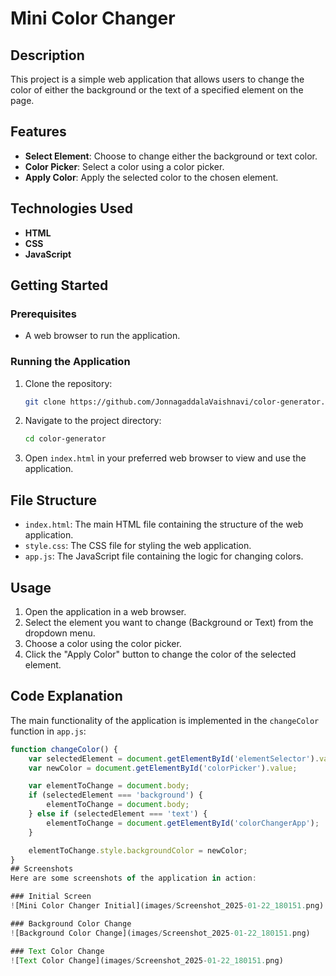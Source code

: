 # Mini Color Changer

## Description
This project is a simple web application that allows users to change the color of either the background or the text of a specified element on the page.

## Features
- **Select Element**: Choose to change either the background or text color.
- **Color Picker**: Select a color using a color picker.
- **Apply Color**: Apply the selected color to the chosen element.

## Technologies Used
- **HTML**
- **CSS**
- **JavaScript**

## Getting Started

### Prerequisites
- A web browser to run the application.

### Running the Application
1. Clone the repository:
    ```sh
    git clone https://github.com/JonnagaddalaVaishnavi/color-generator.git
    ```
2. Navigate to the project directory:
    ```sh
    cd color-generator
    ```
3. Open `index.html` in your preferred web browser to view and use the application.

## File Structure
- `index.html`: The main HTML file containing the structure of the web application.
- `style.css`: The CSS file for styling the web application.
- `app.js`: The JavaScript file containing the logic for changing colors.

## Usage
1. Open the application in a web browser.
2. Select the element you want to change (Background or Text) from the dropdown menu.
3. Choose a color using the color picker.
4. Click the "Apply Color" button to change the color of the selected element.

## Code Explanation
The main functionality of the application is implemented in the `changeColor` function in `app.js`:

```javascript
function changeColor() {
    var selectedElement = document.getElementById('elementSelector').value;
    var newColor = document.getElementById('colorPicker').value;

    var elementToChange = document.body; 
    if (selectedElement === 'background') {
        elementToChange = document.body;
    } else if (selectedElement === 'text') {
        elementToChange = document.getElementById('colorChangerApp');
    }

    elementToChange.style.backgroundColor = newColor;
}
## Screenshots
Here are some screenshots of the application in action:

### Initial Screen
![Mini Color Changer Initial](images/Screenshot_2025-01-22_180151.png)

### Background Color Change
![Background Color Change](images/Screenshot_2025-01-22_180151.png)

### Text Color Change
![Text Color Change](images/Screenshot_2025-01-22_180151.png)

